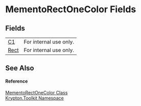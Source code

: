# MementoRectOneColor Fields




## Fields
<table>
<tr>
<td><a href="685b114a-4779-a6f8-38ec-700e41acb0a6.md">C1</a></td>
<td>For internal use only.</td></tr>
<tr>
<td><a href="336d0ab6-7f39-3c76-c10e-df28688b7d54.md">Rect</a></td>
<td>For internal use only.</td></tr>
</table>

## See Also


#### Reference
<a href="5ffdd055-cb6f-24cf-6b81-9b897df9815a.md">MementoRectOneColor Class</a>  
<a href="79d2eac2-21f4-54ff-7552-b20c33c30600.md">Krypton.Toolkit Namespace</a>  
